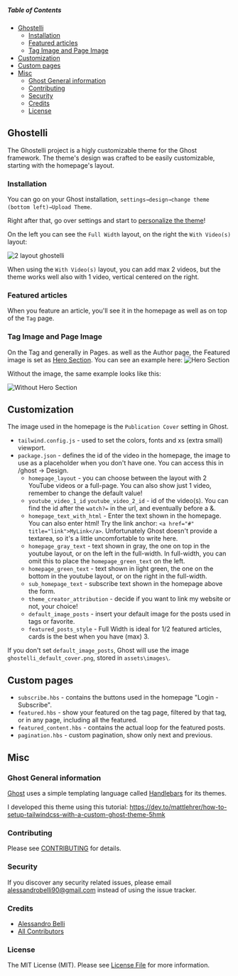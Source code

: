 ##### Table of Contents  

- [Ghostelli](#ghostelli)
  - [Installation](#installation)
  - [Featured articles](#featured-articles)
  - [Tag Image and Page Image](#tag-image-and-page-image)
- [Customization](#customization)
- [Custom pages](#custom-pages)
- [Misc](#misc)
  - [Ghost General information](#ghost-general-information)
  - [Contributing](#contributing)
  - [Security](#security)
  - [Credits](#credits)
  - [License](#license)

## Ghostelli

The Ghostelli project is a higly customizable theme for the Ghost framework. The theme's design was crafted to be easily customizable, starting with the homepage's layout.

### Installation

You can go on your Ghost installation, `settings→design→change theme (bottom left)→Upload Theme`.

Right after that, go over settings and start to [personalize the theme](#customization)!

On the left you can see the `Full Width` layout, on the right the `With Video(s)` layout:

![2 layout ghostelli](https://user-images.githubusercontent.com/3796324/177175374-7e86832c-f2db-4626-a06e-049cfe359a8b.png)

When using the `With Video(s)`  layout, you can add max 2 videos, but the theme works well also with 1 video, vertical centered on the right.

### Featured articles

When you feature an article, you'll see it in the homepage as well as on top of the `Tag` page.

### Tag Image and Page Image

On the Tag and generally in Pages. as well as the Author page, the Featured image is set as [Hero Section](https://www.awebco.com/blog/hero-section/#:~:text=your%20own%20webpages.-,What%20is%20a%20Hero%20Section%3F,What%20you%20have%20to%20offer). You can see an example here:
![Hero Section](https://user-images.githubusercontent.com/3796324/177176739-22b94829-89a5-4ddf-ade7-e1222cf04090.png)

Without the image, the same example looks like this:

![Without Hero Section](https://user-images.githubusercontent.com/3796324/177176852-6272011c-0fdd-4c1e-a0bc-15bf9ecb49cd.png)

## Customization

The image used in the homepage is the `Publication Cover` setting in Ghost.

- `tailwind.config.js` - used to set the colors, fonts and xs (extra small) viewport.
- `package.json` - defines the id of the video in the homepage, the image to use as a placeholder when you don't have one. You can access this in /ghost -> Design.
    - `homepage_layout` - you can choose between the layout with 2 YouTube videos or a full-page. You can also show just 1 video, remember to change the default value!
    - `youtube_video_1_id` `youtube_video_2_id` - id of the video(s). You can find the id after the `watch?=` in the url, and eventually before a &.
    - `homepage_text_with_html` - Enter the text shown in the homepage. You can also enter html! Try the link anchor: `<a href="#" title="link">MyLink</a>`. Unfortunately Ghost doesn't provide a textarea, so it's a little uncomfortable to write here.
    - `homepage_gray_text` - text shown in gray, the one on top in the youtube layout, or on the left in the full-width. In full-width, you can omit this to place the `homepage_green_text` on the left.
    - `homepage_green_text` - text shown in light green, the one on the bottom in the youtube layout, or on the right in the full-width.
    - `sub_homepage_text` - subscribe text shown in the homepage above the form.
    - `theme_creator_attribution` - decide if you want to link my website or not, your choice!
    - `default_image_posts` - insert your default image for the posts used in tags or favorite.
    - `featured_posts_style` - Full Width is ideal for 1/2 featured articles, cards is the best when you have (max) 3.

If you don't set `default_image_posts`, Ghost will use the image `ghostelli_default_cover.png`, stored in `assets\images\`.

## Custom pages
- `subscribe.hbs` - contains the buttons used in the homepage "Login - Subscribe".
- `featured.hbs` - show your featured on the tag page, filtered by that tag, or in any page, including all the featured.
- `featured_content.hbs` - contains the actual loop for the featured posts.
- `pagination.hbs` - custom pagination, show only next and previous.


## Misc

### Ghost General information
[Ghost](https://ghost.org/) uses a simple templating language called [Handlebars](http://handlebarsjs.com/) for its themes.

I developed this theme using this tutorial: https://dev.to/mattlehrer/how-to-setup-tailwindcss-with-a-custom-ghost-theme-5hmk

### Contributing

Please see [CONTRIBUTING](CONTRIBUTING.md) for details.

### Security

If you discover any security related issues, please email alessandrobelli90@gmail.com instead of using the issue tracker.


### Credits

- [Alessandro Belli](https://github.com/AlessandroBelli)
- [All Contributors](../../contributors)

### License

The MIT License (MIT). Please see [License File](LICENSE.md) for more information.
